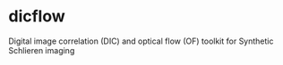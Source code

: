 # dicflow
Digital image correlation (DIC) and optical flow (OF) toolkit for Synthetic Schlieren imaging

